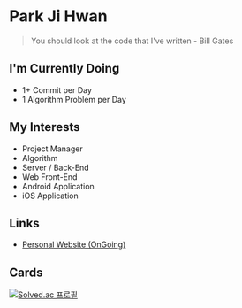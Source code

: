 # Park Ji Hwan

> You should look at the code that I've written - Bill Gates

## I'm Currently Doing
* 1+ Commit per Day
* 1 Algorithm Problem per Day

## My Interests
* Project Manager
* Algorithm
* Server / Back-End
* Web Front-End
* Android Application
* iOS Application

## Links
* [Personal Website (OnGoing)](https://komputer-p.github.io/Portfolio)

## Cards
[![Solved.ac 프로필](http://mazassumnida.wtf/api/v2/generate_badge?boj=komputer)](https://solved.ac/komputer)
